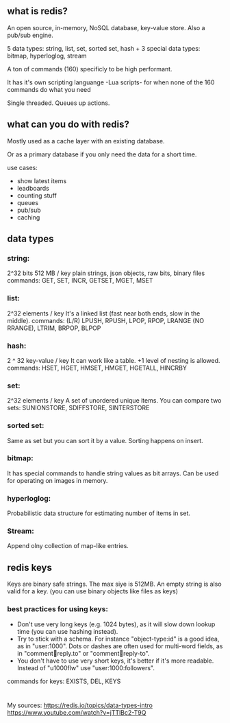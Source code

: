 ## what is redis?
An open source, in-memory, NoSQL database, key-value store.
Also a pub/sub engine.

5 data types: string, list, set, sorted set, hash
    + 3 special data types: bitmap, hyperloglog, stream

A ton of commands (160) specificly to be high performant.

It has it's own scripting languange -Lua scripts- for when none of the 160 commands do what you need

Single threaded. Queues up actions.


## what can you do with redis?
Mostly used as a cache layer with an existing database.

Or as a primary database if you only need the data for a short time.

use cases:
* show latest items
* leadboards
* counting stuff
* queues
* pub/sub
* caching


## data types

### string: 
2^32 bits 512 MB / key
plain strings, json objects, raw bits, binary files
commands: GET, SET, INCR, GETSET, MGET, MSET

### list:
2^32 elements / key
It's a linked list (fast near both ends, slow in the middle).
commands: (L/R) LPUSH, RPUSH, LPOP, RPOP, LRANGE (NO RRANGE), LTRIM, BRPOP, BLPOP

### hash:
2 ^ 32 key-value / key
It can work like a table. +1 level of nesting is allowed.
commands: HSET, HGET, HMSET, HMGET, HGETALL, HINCRBY

### set:
2^32 elements / key
A set of unordered unique items.
You can compare two sets: SUNIONSTORE, SDIFFSTORE, SINTERSTORE

### sorted set:
Same as set but you can sort it by a value.
Sorting happens on insert.

### bitmap:
It has special commands to handle string values as bit arrays.
Can be used for operating on images in memory.

### hyperloglog:
Probabilistic data structure for estimating number of items in set.

### Stream:
Append olny collection of map-like entries.

## redis keys
Keys are binary safe strings. The max siye is 512MB. An empty string is also valid for a key.
(you can use binary objects like files as keys)
### best practices for using keys:
* Don't use very long keys (e.g. 1024 bytes), as it will slow down lookup time (you can use hashing instead).
* Try to stick with a schema. For instance "object-type:id" is a good idea, as in "user:1000". Dots or dashes are often used for multi-word fields, as in "comment:1234:reply.to" or "comment:1234:reply-to".
* You don't have to use very short keys, it's better if it's more readable.
Instead of "u1000flw" use "user:1000:followers".

commands for keys: EXISTS, DEL, KEYS

#
My sources:
https://redis.io/topics/data-types-intro
https://www.youtube.com/watch?v=jTTlBc2-T9Q